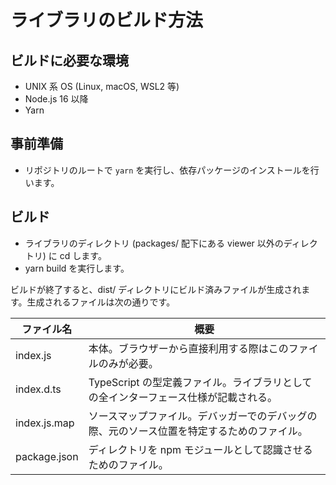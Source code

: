 # ライブラリのビルド方法

## ビルドに必要な環境

* UNIX 系 OS (Linux, macOS, WSL2 等)
* Node.js 16 以降
* Yarn


## 事前準備

* リポジトリのルートで `yarn` を実行し、依存パッケージのインストールを行います。


## ビルド

* ライブラリのディレクトリ (packages/ 配下にある viewer 以外のディレクトリ) に cd します。
* yarn build を実行します。

ビルドが終了すると、dist/ ディレクトリにビルド済みファイルが生成されます。生成されるファイルは次の通りです。

| ファイル名   | 概要                                                                                       |
| ------------ | ------------------------------------------------------------------------------------------ |
| index.js     | 本体。ブラウザーから直接利用する際はこのファイルのみが必要。                               |
| index.d.ts   | TypeScript の型定義ファイル。ライブラリとしての全インターフェース仕様が記載される。        |
| index.js.map | ソースマップファイル。デバッガーでのデバッグの際、元のソース位置を特定するためのファイル。 |
| package.json | ディレクトリを npm モジュールとして認識させるためのファイル。                              |
